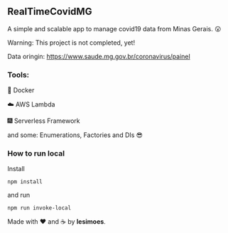 ## RealTimeCovidMG

A simple and scalable app to manage covid19 data from Minas Gerais. :open_mouth:

Warning: This project is not completed, yet!

Data oringin: https://www.saude.mg.gov.br/coronavirus/painel


### Tools:

:whale: Docker

:cloud: AWS Lambda

:fireworks: Serverless Framework


and some: Enumerations, Factories and DIs :sunglasses:


### How to run local

Install

`npm install`

and run

`npm run invoke-local`











Made with :heart: and :coffee: by **lesimoes**.
